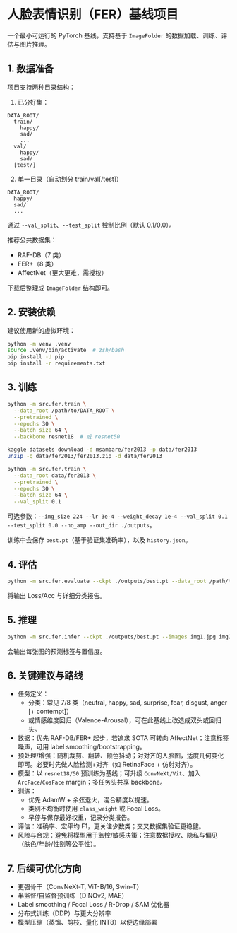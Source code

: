 # 人脸表情识别（FER）基线项目

一个最小可运行的 PyTorch 基线，支持基于 `ImageFolder` 的数据加载、训练、评估与图片推理。

## 1. 数据准备

项目支持两种目录结构：

1) 已分好集：

```
DATA_ROOT/
  train/
    happy/
    sad/
    ...
  val/
    happy/
    sad/
  [test/]
```

2) 单一目录（自动划分 train/val[/test]）

```
DATA_ROOT/
  happy/
  sad/
  ...
```

通过 `--val_split`、`--test_split` 控制比例（默认 0.1/0.0）。

推荐公共数据集：

- RAF-DB（7 类）
- FER+（8 类）
- AffectNet（更大更难，需授权）

下载后整理成 `ImageFolder` 结构即可。

## 2. 安装依赖

建议使用新的虚拟环境：

```bash
python -m venv .venv
source .venv/bin/activate  # zsh/bash
pip install -U pip
pip install -r requirements.txt
```

## 3. 训练

```bash
python -m src.fer.train \
  --data_root /path/to/DATA_ROOT \
  --pretrained \
  --epochs 30 \
  --batch_size 64 \
  --backbone resnet18  # 或 resnet50

kaggle datasets download -d msambare/fer2013 -p data/fer2013
unzip -q data/fer2013/fer2013.zip -d data/fer2013

python -m src.fer.train \
  --data_root data/fer2013 \
  --pretrained \
  --epochs 30 \
  --batch_size 64 \
  --val_split 0.1
```

可选参数：`--img_size 224 --lr 3e-4 --weight_decay 1e-4 --val_split 0.1 --test_split 0.0 --no_amp --out_dir ./outputs`。

训练中会保存 `best.pt`（基于验证集准确率），以及 `history.json`。

## 4. 评估

```bash
python -m src.fer.evaluate --ckpt ./outputs/best.pt --data_root /path/to/DATA_ROOT
```

将输出 Loss/Acc 与详细分类报告。

## 5. 推理

```bash
python -m src.fer.infer --ckpt ./outputs/best.pt --images img1.jpg img2.jpg
```

会输出每张图的预测标签与置信度。

## 6. 关键建议与路线

- 任务定义：
  - 分类：常见 7/8 类（neutral, happy, sad, surprise, fear, disgust, anger [+ contempt]）
  - 或情感维度回归（Valence-Arousal），可在此基线上改造成双头或回归头。
- 数据：优先 RAF-DB/FER+ 起步，若追求 SOTA 可转向 AffectNet；注意标签噪声，可用 label smoothing/bootstrapping。
- 预处理/增强：随机裁剪、翻转、颜色抖动；对对齐的人脸图，适度几何变化即可。必要时先做人脸检测+对齐（如 RetinaFace + 仿射对齐）。
- 模型：以 `resnet18/50` 预训练为基线；可升级 `ConvNeXt/Vit`、加入 `ArcFace`/`CosFace` margin；多任务头共享 backbone。
- 训练：
  - 优先 AdamW + 余弦退火，混合精度以提速。
  - 类别不均衡时使用 `class_weight` 或 Focal Loss。
  - 早停与保存最好权重，记录分类报告。
- 评估：准确率、宏平均 F1，更关注少数类；交叉数据集验证更稳健。
- 风险与合规：避免将模型用于监控/敏感决策；注意数据授权、隐私与偏见（肤色/年龄/性别等公平性）。

## 7. 后续可优化方向

- 更强骨干（ConvNeXt-T, ViT-B/16, Swin-T）
- 半监督/自监督预训练（DINOv2, MAE）
- Label smoothing / Focal Loss / R-Drop / SAM 优化器
- 分布式训练（DDP）与更大分辨率
- 模型压缩（蒸馏、剪枝、量化 INT8）以便边缘部署
